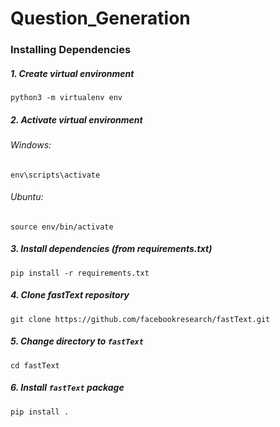 # Question_Generation

### Installing Dependencies
##### 1. Create virtual environment
```
python3 -m virtualenv env
```
##### 2. Activate virtual environment
###### Windows: 
```
env\scripts\activate
```
###### Ubuntu: 
```
source env/bin/activate
```
##### 3. Install dependencies (from requirements.txt)
```
pip install -r requirements.txt
```
##### 4. Clone fastText repository
```
git clone https://github.com/facebookresearch/fastText.git
```
##### 5. Change directory to `fastText`
```
cd fastText
```
##### 6. Install `fastText` package
```
pip install .
```
